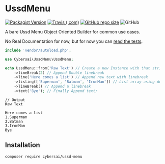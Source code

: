 # UssdMenu
[![Packagist Version](https://img.shields.io/packagist/v/cybersai/ussd-menu?style=for-the-badge)](https://packagist.org/packages/cybersai/ussd-menu)
[![Travis (.com)](https://img.shields.io/travis/cybersai/ussd-menu?style=for-the-badge)](https://travis-ci.com/cybersai/ussd-menu)
[![GitHub repo size](https://img.shields.io/github/repo-size/cybersai/ussd-menu?style=for-the-badge)](https://github.com/CyberSai/ussd-menu)
![GitHub](https://img.shields.io/github/license/cybersai/ussd-menu?style=for-the-badge)

A bare Ussd Menu Object Oriented Builder for common use cases.

No Real Documentation for now, but for now you can [read the tests](https://github.com/cybersai/ussd-menu/blob/master/tests/UssdMenuTest.php).
```php
include 'vendor/autoload.php';

use Cybersai\UssdMenu\UssdMenu;

echo UssdMenu::from('Raw Text') // Create a new Instance with that string
    ->lineBreak(2) // Append Double linebreak
    ->line('Here comes a list') // Append new text with linebreak
    ->listing(['Superman', 'Batman', 'IronMan']) // List array using default options
    ->lineBreak() // Append a linebreak
    ->text('Bye'); // Finally Append text;
```
```text
// Output
Raw Text

Here comes a list
1.Superman
2.Batman
3.IronMan
Bye
```

## Installation
`composer require cybersai/ussd-menu`
